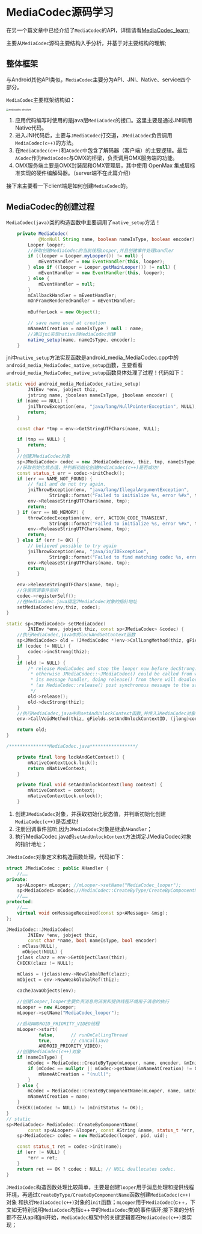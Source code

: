 # MediaCodec源码学习

在另一个篇文章中已经介绍了`MediaCodec`的API，详情请看[MediaCodec_learn](./MediaCodec_learn.md);

主要从`MediaCodec`源码主要结构入手分析，并基于对主要结构的理解;

## 整体框架

与Android其他API类似，`MediaCodec`主要分为API、JNI、Native、service四个部分。

`MediaCodec`主要框架结构如：

<img src="./img/mediacodec-structure.png" alt="mediacodec-structure" style="zoom:40%;" />

1. 应用代码编写时使用的是java层`MediaCodec`的接口。这里主要是通过JNI调用Native代码。
2. 进入JNI代码后，主要与`JMediaCodec`打交道，`JMediaCodec`负责调用`MediaCodec(c++)`的方法。
3. 在`MediaCodec(c++)`和`ACodec`中包含了解码器（客户端）的主要逻辑。最后`ACodec`作为`MediaCodec`与OMX的桥梁，负责调用OMX服务端的功能。
4. OMX服务端主要是OMX封装层和OMX管理层，其中使用 OpenMax 集成层标准实现的硬件编解码器。（server端不在此篇介绍）

接下来主要看一下client端是如何创建`MediaCodec`的。

## MediaCodec的创建过程

`MediaCodec(java)`类的构造函数中主要调用了`native_setup`方法！

```java
    private MediaCodec(
            @NonNull String name, boolean nameIsType, boolean encoder) {
        Looper looper;
        //获取创建MediaCodec的当前线程Looper,并且创建事件处理handler
        if ((looper = Looper.myLooper()) != null) {
            mEventHandler = new EventHandler(this, looper);
        } else if ((looper = Looper.getMainLooper()) != null) {
            mEventHandler = new EventHandler(this, looper);
        } else {
            mEventHandler = null;
        }
        mCallbackHandler = mEventHandler;
        mOnFrameRenderedHandler = mEventHandler;
		
        mBufferLock = new Object();

        // save name used at creation
        mNameAtCreation = nameIsType ? null : name;
        //通过jni实现native的MediaCodec创建
        native_setup(name, nameIsType, encoder);
    }
```

jni中`native_setup`方法实现函数是android_media_MediaCodec.cpp中的`android_media_MediaCodec_native_setup`函数，主要看看`android_media_MediaCodec_native_setup`函数具体处理了过程！代码如下：

```cpp
static void android_media_MediaCodec_native_setup(
        JNIEnv *env, jobject thiz,
        jstring name, jboolean nameIsType, jboolean encoder) {
    if (name == NULL) {
        jniThrowException(env, "java/lang/NullPointerException", NULL);
        return;
    }

    const char *tmp = env->GetStringUTFChars(name, NULL);

    if (tmp == NULL) {
        return;
    }
    //创建JMediaCodec对象
    sp<JMediaCodec> codec = new JMediaCodec(env, thiz, tmp, nameIsType, encoder);
	//获取初始化状态值，并判断初始化创建MediaCodec(c++)是否成功!
    const status_t err = codec->initCheck();
    if (err == NAME_NOT_FOUND) {
        // fail and do not try again.
        jniThrowException(env, "java/lang/IllegalArgumentException",
                String8::format("Failed to initialize %s, error %#x", tmp, err));
        env->ReleaseStringUTFChars(name, tmp);
        return;
    } if (err == NO_MEMORY) {
        throwCodecException(env, err, ACTION_CODE_TRANSIENT,
                String8::format("Failed to initialize %s, error %#x", tmp, err));
        env->ReleaseStringUTFChars(name, tmp);
        return;
    } else if (err != OK) {
        // believed possible to try again
        jniThrowException(env, "java/io/IOException",
                String8::format("Failed to find matching codec %s, error %#x", tmp, err));
        env->ReleaseStringUTFChars(name, tmp);
        return;
    }

    env->ReleaseStringUTFChars(name, tmp);
    //注册回调事件监听
    codec->registerSelf();
    //在MediaCodec.java绑定JMediaCodec对象的指针地址
    setMediaCodec(env,thiz, codec);
}

static sp<JMediaCodec> setMediaCodec(
        JNIEnv *env, jobject thiz, const sp<JMediaCodec> &codec) {
    //执行MediaCodec,java中的lockAndGetContext函数
    sp<JMediaCodec> old = (JMediaCodec *)env->CallLongMethod(thiz, gFields.lockAndGetContextID);
    if (codec != NULL) {
        codec->incStrong(thiz);
    }
    if (old != NULL) {
        /* release MediaCodec and stop the looper now before decStrong.
         * otherwise JMediaCodec::~JMediaCodec() could be called from within
         * its message handler, doing release() from there will deadlock
         * (as MediaCodec::release() post synchronous message to the same looper)
         */
        old->release();
        old->decStrong(thiz);
    }
    //执行MediaCodec,java中的setAndUnlockContext函数,并传入JMediaCodec对象的指针地址
    env->CallVoidMethod(thiz, gFields.setAndUnlockContextID, (jlong)codec.get());

    return old;
}

/***************MediaCodec.java*****************/

    private final long lockAndGetContext() {
        mNativeContextLock.lock();
        return mNativeContext;
    }

    private final void setAndUnlockContext(long context) {
        mNativeContext = context;
        mNativeContextLock.unlock();
    }

```

1. 创建`JMediaCodec`对象，并获取初始化状态值，并判断初始化创建`MediaCodec(c++)`是否成功!
2. 注册回调事件监听,因为`JMediaCodec`对象是继承`AHandler`；
3. 执行MediaCodec.java的`setAndUnlockContext`方法绑定JMediaCodec对象的指针地址；

`JMediaCodec`对象定义和构造函数处理，代码如下：

```cpp
struct JMediaCodec : public AHandler {
    //……
private:
    sp<ALooper> mLooper; //mLooper->setName("MediaCodec_looper");
    sp<MediaCodec> mCodec;//MediaCodec::CreateByType/CreateByComponentName
    //……
protected:
    //……
    virtual void onMessageReceived(const sp<AMessage> &msg);  
};

JMediaCodec::JMediaCodec(
        JNIEnv *env, jobject thiz,
        const char *name, bool nameIsType, bool encoder)
    : mClass(NULL),
      mObject(NULL) {
    jclass clazz = env->GetObjectClass(thiz);
    CHECK(clazz != NULL);

    mClass = (jclass)env->NewGlobalRef(clazz);
    mObject = env->NewWeakGlobalRef(thiz);

    cacheJavaObjects(env);
          
    //创建looper,looper主要负责消息的派发和提供线程环境用于消息的执行
    mLooper = new ALooper;
    mLooper->setName("MediaCodec_looper");

    //启动ANDROID_PRIORITY_VIDEO线程
    mLooper->start(
            false,      // runOnCallingThread
            true,       // canCallJava
            ANDROID_PRIORITY_VIDEO);
    //创建MediaCodec(c++)对象      
    if (nameIsType) {
        mCodec = MediaCodec::CreateByType(mLooper, name, encoder, &mInitStatus);
        if (mCodec == nullptr || mCodec->getName(&mNameAtCreation) != OK) {
            mNameAtCreation = "(null)";
        }
    } else {
        mCodec = MediaCodec::CreateByComponentName(mLooper, name, &mInitStatus);
        mNameAtCreation = name;
    }
    CHECK((mCodec != NULL) != (mInitStatus != OK));
}
// static
sp<MediaCodec> MediaCodec::CreateByComponentName(
        const sp<ALooper> &looper, const AString &name, status_t *err, pid_t pid, uid_t uid) {
    sp<MediaCodec> codec = new MediaCodec(looper, pid, uid);

    const status_t ret = codec->init(name);
    if (err != NULL) {
        *err = ret;
    }
    return ret == OK ? codec : NULL; // NULL deallocates codec.
}
```

`JMediaCodec`构造函数处理比较简单，主要是创建`looper`用于消息处理和提供线程环境，再通过`CreateByType/CreateByComponentName`函数创建`MediaCodec(c++)`对象 和执行`MediaCodec(c++)`对象的`init`函数；`mLooper`用于`MediaCodec`(c++，下文如无特别说明`MediaCodec`均指c++中的`MediaCodec`类)的事件循环;接下来的分析都不在从api和jni开始，`MediaCodec`框架中的关键逻辑都在`MediaCodec(c++)`类实现；

